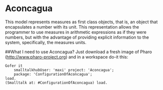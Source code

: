 Aconcagua
=======
This model represents measures as first class objects, that is, an object that encapsulates a number with its unit. This representation allows the programmer to use measures in arithmetic expressions as if they were numbers, but with the advantage of providing explicit information to the system, specifically, the measures units.

##What I need to use Aconcagua?
Just download a fresh image of Pharo (http://www.pharo-project.org) and in a workspace do-it this:

    Gofer it
        smalltalkhubUser: 'maxi' project: 'Aconcagua';
        package: 'ConfigurationOfAconcagua';
    load.
    (Smalltalk at: #ConfigurationOfAconcagua) load.
